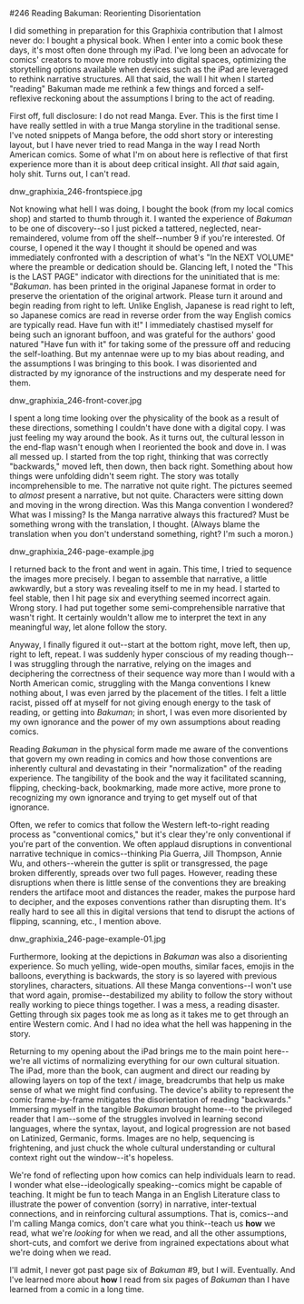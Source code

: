 
#246 Reading Bakuman: Reorienting Disorientation

I did something in preparation for this Graphixia contribution that I almost never do: I bought a physical book. When I enter into a comic book these days, it's most often done through my iPad. I've long been an advocate for comics' creators to move more robustly into digital spaces, optimizing the storytelling options available when devices such as the iPad are leveraged to rethink narrative structures. All that said, the wall I hit when I started "reading" Bakuman made me rethink a few things and forced a self-reflexive reckoning about the assumptions I bring to the act of reading. 

First off, full disclosure: I do not read Manga. Ever. This is the first time I have really settled in with a true Manga storyline in the traditional sense. I've noted snippets of Manga before, the odd short story or interesting layout, but I have never tried to read Manga in the way I read North American comics. Some of what I'm on about here is reflective of that first experience more than it is about deep critical insight. All *that* said again, holy shit. Turns out, I can't read.

dnw_graphixia_246-frontspiece.jpg

Not knowing what hell I was doing, I bought the book (from my local comics shop) and started to thumb through it. I wanted the experience of *Bakuman* to be one of discovery--so I just picked a tattered, neglected, near-remaindered, volume from off the shelf--number 9 if you're interested. Of course, I opened it the way I thought it should be opened and was immediately confronted with a description of what's "In the NEXT VOLUME" where the preamble or dedication should be. Glancing left, I noted the "This is the LAST PAGE" indicator with directions for the uninitiated that is me: "*Bakuman.* has been printed in the original Japanese format in order to preserve the orientation of the original artwork. Please turn it around and begin reading from right to left. Unlike English, Japanese is read right to left, so Japanese comics are read in reverse order from the way English comics are typically read. Have fun with it!" I immediately chastised myself for being such an ignorant buffoon, and was grateful for the authors' good natured "Have fun with it" for taking some of the pressure off and reducing the self-loathing. But my antennae were up to my bias about reading, and the assumptions I was bringing to this book. I was disoriented and distracted by my ignorance of the instructions and my desperate need for them. 

dnw_graphixia_246-front-cover.jpg

I spent a long time looking over the physicality of the book as a result of these directions, something I couldn't have done with a digital copy. I was just feeling my way around the book. As it turns out, the cultural lesson in the end-flap wasn't enough when I reoriented the book and dove in. I was all messed up. I started from the top right, thinking that was correctly "backwards," moved left, then down, then back right. Something about how things were unfolding didn't seem right. The story was totally incomprehensible to me. The narrative not quite right. The pictures seemed to *almost* present a narrative, but not quite. Characters were sitting down and moving in the wrong direction. Was this Manga convention I wondered? What was I missing? Is the Manga narrative always this fractured? Must be something wrong with the translation, I thought. (Always blame the translation when you don't understand something, right? I'm such a moron.) 

dnw_graphixia_246-page-example.jpg

I returned back to the front and went in again. This time, I tried to sequence the images more precisely. I began to assemble that narrative, a little awkwardly, but a story was revealing itself to me in my head. I started to feel stable, then I hit page six and everything seemed incorrect again. Wrong story. I had put together some semi-comprehensible narrative that wasn't right. It certainly wouldn't allow me to interpret the text in any meaningful way, let alone follow the story. 

Anyway, I finally figured it out--start at the bottom right, move left, then up, right to left, repeat. I was suddenly hyper conscious of my reading though--I was struggling through the narrative, relying on the images and deciphering the correctness of their sequence way more than I would with a North American comic, struggling with the Manga conventions I knew nothing about, I was even jarred by the placement of the titles. I felt a little racist, pissed off at myself for not giving enough energy to the task of reading, or getting into *Bakuman*; in short, I was even more disoriented by my own ignorance and the power of my own assumptions about reading comics. 

Reading *Bakuman* in the physical form made me aware of the conventions that govern my own reading in comics and how those conventions are inherently cultural and devastating in their "normalization" of the reading experience. The tangibility of the book and the way it facilitated scanning, flipping, checking-back, bookmarking, made more active, more prone to recognizing my own ignorance and trying to get myself out of that ignorance. 

Often, we refer to comics that follow the Western left-to-right reading process as "conventional comics," but it's clear they're only conventional if you're part of the convention. We often applaud disruptions in conventional narrative technique in comics--thinking Pia Guerra, Jill Thompson, Annie Wu, and others--wherein the gutter is split or transgressed, the page broken differently, spreads over two full pages. However, reading these disruptions when there is little sense of the conventions they are breaking renders the artiface moot and distances the reader, makes the purpose hard to decipher, and the exposes conventions rather than disrupting them. It's really hard to see all this in digital versions that tend to disrupt the actions of flipping, scanning, etc., I mention above.

dnw_graphixia_246-page-example-01.jpg

Furthermore, looking at the depictions in *Bakuman* was also a disorienting experience. So much yelling, wide-open mouths, similar faces, emojis in the balloons, everything is backwards, the story is so layered with previous storylines, characters, situations. All these Manga conventions--I won't use that word again, promise--destabilized my ability to follow the story without really working to piece things together. I was a mess, a reading disaster. Getting through six pages took me as long as it takes me to get through an entire Western comic. And I had no idea what the hell was happening in the story.  

Returning to my opening about the iPad brings me to the main point here--we're all victims of normalizing everything for our own cultural situation. The iPad, more than the book, can augment and direct our reading by allowing layers on top of the text / image, breadcrumbs that help us make sense of what we might find confusing. The device's ability to represent the comic frame-by-frame mitigates the disorientation of reading "backwards." Immersing myself in the tangible *Bakuman* brought home--to the privileged reader that I am--some of the struggles involved in learning second languages, where the syntax, layout, and logical progression are not based on Latinized, Germanic, forms. Images are no help, sequencing is frightening, and just chuck the whole cultural understanding or cultural context right out the window--it's hopeless.  

We're fond of reflecting upon how comics can help individuals learn to read. I wonder what else--ideologically speaking--comics might be capable of teaching. It might be fun to teach Manga in an English Literature class to illustrate the power of convention (sorry) in narrative, inter-textual connections, and in reinforcing cultural assumptions. That is, comics--and I'm calling Manga comics, don't care what you think--teach us **how** we read, what we're *looking* for when we read, and all the other assumptions, short-cuts, and comfort we derive from ingrained expectations about what we're doing when we read.

I'll admit, I never got past page six of *Bakuman* #9, but I will. Eventually. And I've learned more about **how** I read from six pages of *Bakuman* than I have learned from a comic in a long time.  